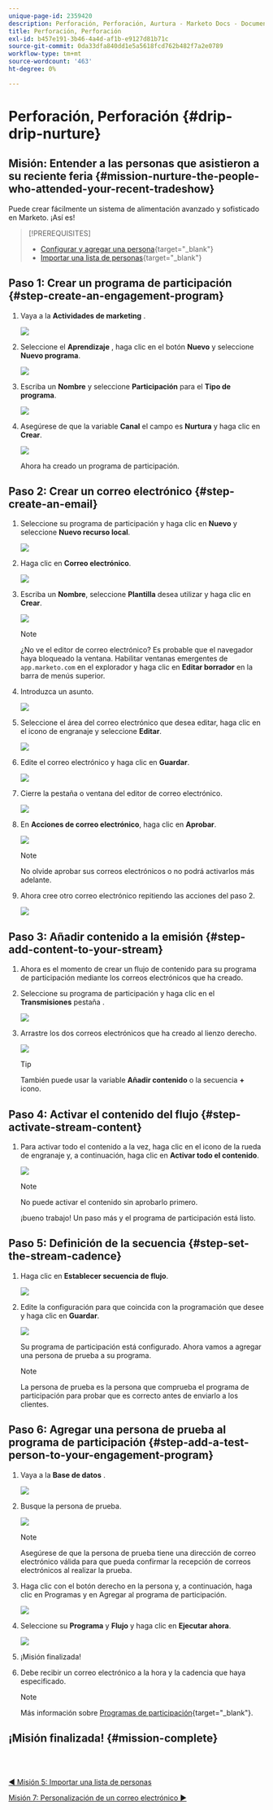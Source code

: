 ```yaml
---
unique-page-id: 2359420
description: Perforación, Perforación, Aurtura - Marketo Docs - Documentación del producto
title: Perforación, Perforación
exl-id: b457e191-3b46-4a4d-af1b-e9127d81b71c
source-git-commit: 0da33dfa840dd1e5a5618fcd762b482f7a2e0789
workflow-type: tm+mt
source-wordcount: '463'
ht-degree: 0%

---
```


# Perforación, Perforación {#drip-drip-nurture}

## Misión: Entender a las personas que asistieron a su reciente feria {#mission-nurture-the-people-who-attended-your-recent-tradeshow}

Puede crear fácilmente un sistema de alimentación avanzado y sofisticado en Marketo. ¡Así es!

>[!PREREQUISITES]
>
>* [Configurar y agregar una persona](/help/marketo/getting-started/quick-wins/get-set-up-and-add-a-person.md){target=&quot;_blank&quot;}
>* [Importar una lista de personas](/help/marketo/getting-started/quick-wins/import-a-list-of-people.md){target=&quot;_blank&quot;}


## Paso 1: Crear un programa de participación {#step-create-an-engagement-program}

1. Vaya a la **Actividades de marketing** .

   ![](assets/one-3.png)

1. Seleccione el **Aprendizaje** , haga clic en el botón **Nuevo** y seleccione **Nuevo programa**.

   ![](assets/two-4.png)

1. Escriba un **Nombre** y seleccione **Participación** para el **Tipo de programa**.

   ![](assets/three-3.png)

1. Asegúrese de que la variable **Canal** el campo es **Nurtura** y haga clic en **Crear**.

   ![](assets/four-2.png)

   Ahora ha creado un programa de participación.

## Paso 2: Crear un correo electrónico {#step-create-an-email}

1. Seleccione su programa de participación y haga clic en **Nuevo** y seleccione **Nuevo recurso local**.

   ![](assets/five-3.png)

1. Haga clic en **Correo electrónico**.

   ![](assets/six-3.png)

1. Escriba un **Nombre**, seleccione **Plantilla** desea utilizar y haga clic en **Crear**.

   ![](assets/seven-4.png)

   >[!NOTE]
   >
   >¿No ve el editor de correo electrónico? Es probable que el navegador haya bloqueado la ventana. Habilitar ventanas emergentes de `app.marketo.com` en el explorador y haga clic en **Editar borrador** en la barra de menús superior.

1. Introduzca un asunto.

   ![](assets/eight-2.png)

1. Seleccione el área del correo electrónico que desea editar, haga clic en el icono de engranaje y seleccione **Editar**.

   ![](assets/nine-1.png)

1. Edite el correo electrónico y haga clic en **Guardar**.

   ![](assets/ten-3.png)

1. Cierre la pestaña o ventana del editor de correo electrónico.

   ![](assets/eleven-3.png)

1. En **Acciones de correo electrónico**, haga clic en **Aprobar**.

   ![](assets/twelve-2.png)

   >[!NOTE]
   >
   >No olvide aprobar sus correos electrónicos o no podrá activarlos más adelante.

1. Ahora cree otro correo electrónico repitiendo las acciones del paso 2.

   ![](assets/thirteen-2.png)

## Paso 3: Añadir contenido a la emisión {#step-add-content-to-your-stream}

1. Ahora es el momento de crear un flujo de contenido para su programa de participación mediante los correos electrónicos que ha creado.

1. Seleccione su programa de participación y haga clic en el **Transmisiones** pestaña .

   ![](assets/fourteen-2.png)

1. Arrastre los dos correos electrónicos que ha creado al lienzo derecho.

   ![](assets/fifteen-2.png)

   >[!TIP]
   >
   >También puede usar la variable **Añadir contenido** o la secuencia **+** icono.

## Paso 4: Activar el contenido del flujo {#step-activate-stream-content}

1. Para activar todo el contenido a la vez, haga clic en el icono de la rueda de engranaje y, a continuación, haga clic en **Activar todo el contenido**.

   ![](assets/image2014-9-24-12-3a48-3a28.png)

   >[!NOTE]
   >
   >No puede activar el contenido sin aprobarlo primero.

   ¡bueno trabajo! Un paso más y el programa de participación está listo.

## Paso 5: Definición de la secuencia {#step-set-the-stream-cadence}

1. Haga clic en **Establecer secuencia de flujo**.

   ![](assets/seventeen.png)

1. Edite la configuración para que coincida con la programación que desee y haga clic en **Guardar**.

   ![](assets/image2014-9-24-12-3a49-3a5.png)

   Su programa de participación está configurado. Ahora vamos a agregar una persona de prueba a su programa.

   >[!NOTE]
   >
   >La persona de prueba es la persona que comprueba el programa de participación para probar que es correcto antes de enviarlo a los clientes.

## Paso 6: Agregar una persona de prueba al programa de participación {#step-add-a-test-person-to-your-engagement-program}

1. Vaya a la **Base de datos** .

   ![](assets/nineteen-1.png)

1. Busque la persona de prueba.

   ![](assets/twenty-1.png)

   >[!NOTE]
   >
   >Asegúrese de que la persona de prueba tiene una dirección de correo electrónico válida para que pueda confirmar la recepción de correos electrónicos al realizar la prueba.

1. Haga clic con el botón derecho en la persona y, a continuación, haga clic en Programas y en Agregar al programa de participación.

   ![](assets/twenty-one.png)

1. Seleccione su **Programa** y **Flujo** y haga clic en **Ejecutar ahora**.

   ![](assets/twenty-two.png)

1. ¡Misión finalizada!

1. Debe recibir un correo electrónico a la hora y la cadencia que haya especificado.

   >[!NOTE]
   >
   >Más información sobre [Programas de participación](/help/marketo/product-docs/email-marketing/drip-nurturing/creating-an-engagement-program/understanding-engagement-programs.md){target=&quot;_blank&quot;}.

## ¡Misión finalizada! {#mission-complete}

<br> 

[◄ Misión 5: Importar una lista de personas](/help/marketo/getting-started/quick-wins/import-a-list-of-people.md)

[Misión 7: Personalización de un correo electrónico ►](/help/marketo/getting-started/quick-wins/personalize-an-email.md)
